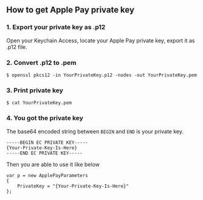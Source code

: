 ## How to get Apple Pay private key

### 1. Export your private key as .p12

Open your Keychain Access, locate your Apple Pay private key, export it as .p12 file.

### 2. Convert .p12 to .pem
    $ openssl pkcs12 -in YourPrivateKey.p12 -nodes -out YourPrivateKey.pem

### 3. Print private key
    $ cat YourPrivateKey.pem

### 4. You got the private key

The base64 encoded string between `BEGIN` and `END` is your private key.

    -----BEGIN EC PRIVATE KEY-----
    {Your-Private-Key-Is-Here}
    -----END EC PRIVATE KEY-----

Then you are able to use it like below

    var p = new ApplePayParameters
    {
        PrivateKey = "{Your-Private-Key-Is-Here}"
    };
